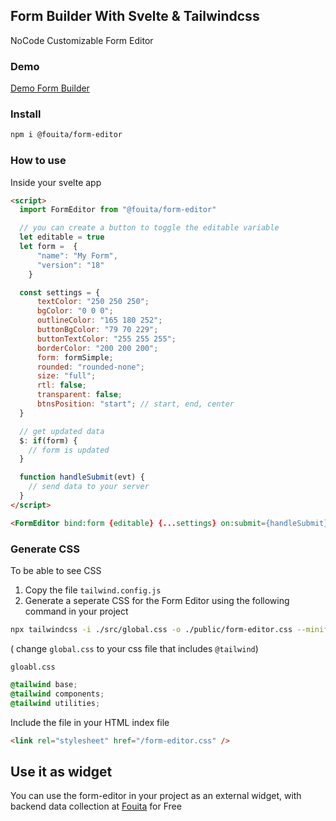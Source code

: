 ## Form Builder With Svelte & Tailwindcss

NoCode Customizable Form Editor

### Demo 
[Demo Form Builder](https://fouita.com/explore/form-builder/forms/0x57341/edit) 



### Install

```bash
npm i @fouita/form-editor
```

### How to use

Inside your svelte app

```html
<script>
  import FormEditor from "@fouita/form-editor"

  // you can create a button to toggle the editable variable
  let editable = true
  let form =  {
      "name": "My Form",
      "version": "18"
    }

  const settings = {
	  textColor: "250 250 250";
	  bgColor: "0 0 0";
	  outlineColor: "165 180 252";
	  buttonBgColor: "79 70 229";
	  buttonTextColor: "255 255 255";
	  borderColor: "200 200 200";
	  form: formSimple;
	  rounded: "rounded-none";
	  size: "full";
	  rtl: false;
	  transparent: false;
	  btnsPosition: "start"; // start, end, center
  }

  // get updated data
  $: if(form) {
    // form is updated
  }

  function handleSubmit(evt) {
    // send data to your server
  }
</script>

<FormEditor bind:form {editable} {...settings} on:submit={handleSubmit} />
```


### Generate CSS
To be able to see CSS

1. Copy the file `tailwind.config.js`
2. Generate a seperate CSS for the Form Editor using the following command in your project 

```bash
npx tailwindcss -i ./src/global.css -o ./public/form-editor.css --minify
```

( change `global.css` to your css file that includes `@tailwind`) 

`gloabl.css`
```css
@tailwind base;
@tailwind components;
@tailwind utilities;
```

Include the file in your HTML index file

```html
<link rel="stylesheet" href="/form-editor.css" />
```

## Use it as widget

You can use the form-editor in your project as an external widget, with backend data collection at [Fouita](https://fouita.com/explore/form-builder) for Free


